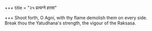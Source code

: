 +++
title = "२५ प्रत्यग्ने हरसा"

+++
Shoot forth, O Agni, with thy flame demolish them on every side.  
     Break thou the Yatudhana's strength, the vigour of the Raksasa.